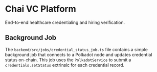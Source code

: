 # Chai VC Platform

End-to-end healthcare credentialing and hiring verification.

## Background Job

The `backend/src/jobs/credential_status_job.ts` file contains a simple background
job that connects to a Polkadot node and updates credential status on-chain.
This job uses the `PolkadotService` to submit a `credentials.setStatus`
extrinsic for each credential record.
